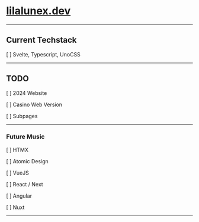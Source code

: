 # [lilalunex.dev](https://lilalunex.dev)

---

## Current Techstack

[ ] Svelte, Typescript, UnoCSS

___

## TODO

[ ] 2024 Website

[ ] Casino Web Version

[ ] Subpages

___

### Future Music

[ ] HTMX

[ ] Atomic Design

[ ] VueJS

[ ] React / Next

[ ] Angular

[ ] Nuxt

---